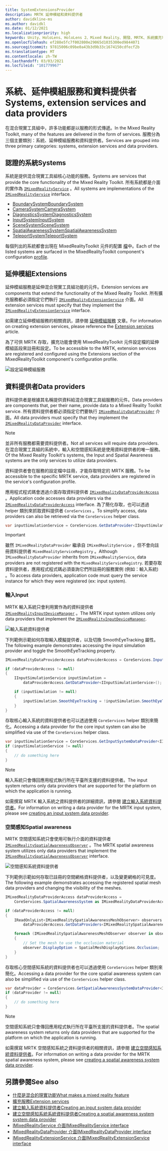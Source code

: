 ```yaml
---
title: SystemExtensionsProvider
description: MRTK 延伸模組和資料提供者
author: davidkline-ms
ms.author: davidkl
ms.date: 01/12/2021
ms.localizationpriority: high
keywords: Unity、HoloLens、HoloLens 2、Mixed Reality、開發、MRTK、系統擴充功能、
ms.openlocfilehash: ef288e5fc7f002800e29065d1035300ed9844071
ms.sourcegitcommit: 97815006c09be0a43b3d9b33c1674150cdfecf2b
ms.translationtype: MT
ms.contentlocale: zh-TW
ms.lasthandoff: 03/03/2021
ms.locfileid: "101779967"
---
```

# <a name="systems-extension-services-and-data-providers"></a><span data-ttu-id="acea3-104">系統、延伸模組服務和資料提供者</span><span class="sxs-lookup"><span data-stu-id="acea3-104">Systems, extension services and data providers</span></span>

<span data-ttu-id="acea3-105">在混合現實工具組中，許多功能都是以服務的形式傳遞。</span><span class="sxs-lookup"><span data-stu-id="acea3-105">In the Mixed Reality Toolkit, many of the features are delivered in the form of services.</span></span> <span data-ttu-id="acea3-106">服務分為三個主要類別：系統、延伸模組服務和資料提供者。</span><span class="sxs-lookup"><span data-stu-id="acea3-106">Services are grouped into three primary categories: systems, extension services and data providers.</span></span>

## <a name="systems"></a><span data-ttu-id="acea3-107">認證的系統</span><span class="sxs-lookup"><span data-stu-id="acea3-107">Systems</span></span>

<span data-ttu-id="acea3-108">系統是提供混合現實工具組核心功能的服務。</span><span class="sxs-lookup"><span data-stu-id="acea3-108">Systems are services that provide the core functionality of the Mixed Reality Toolkit.</span></span> <span data-ttu-id="acea3-109">所有系統都是介面的實作為 [`IMixedRealityService`](xref:Microsoft.MixedReality.Toolkit.IMixedRealityService) 。</span><span class="sxs-lookup"><span data-stu-id="acea3-109">All systems are implementations of the [`IMixedRealityService`](xref:Microsoft.MixedReality.Toolkit.IMixedRealityService) interface.</span></span>

- [<span data-ttu-id="acea3-110">BoundarySystem</span><span class="sxs-lookup"><span data-stu-id="acea3-110">BoundarySystem</span></span>](../features/boundary/BoundarySystemGettingStarted.md)
- [<span data-ttu-id="acea3-111">CameraSystem</span><span class="sxs-lookup"><span data-stu-id="acea3-111">CameraSystem</span></span>](../features/camera-system/CameraSystemOverview.md)
- [<span data-ttu-id="acea3-112">DiagnosticsSystem</span><span class="sxs-lookup"><span data-stu-id="acea3-112">DiagnosticsSystem</span></span>](../features/diagnostics/DiagnosticsSystemGettingStarted.md)
- [<span data-ttu-id="acea3-113">InputSystem</span><span class="sxs-lookup"><span data-stu-id="acea3-113">InputSystem</span></span>](../features/input/Overview.md)
- [<span data-ttu-id="acea3-114">SceneSystem</span><span class="sxs-lookup"><span data-stu-id="acea3-114">SceneSystem</span></span>](../features/scene-system/SceneSystemGettingStarted.md)
- [<span data-ttu-id="acea3-115">SpatialAwarenessSystem</span><span class="sxs-lookup"><span data-stu-id="acea3-115">SpatialAwarenessSystem</span></span>](../features/spatial-awareness/SpatialAwarenessGettingStarted.md)
- [<span data-ttu-id="acea3-116">TeleportSystem</span><span class="sxs-lookup"><span data-stu-id="acea3-116">TeleportSystem</span></span>](../features/teleport-system/Overview.md)

<span data-ttu-id="acea3-117">每個列出的系統都會出現在 MixedRealityToolkit 元件的配置 [檔](../features/profiles/Profiles.md)中。</span><span class="sxs-lookup"><span data-stu-id="acea3-117">Each of the listed systems are surfaced in the MixedRealityToolkit component's configuration [profile](../features/profiles/Profiles.md).</span></span>

## <a name="extensions"></a><span data-ttu-id="acea3-118">延伸模組</span><span class="sxs-lookup"><span data-stu-id="acea3-118">Extensions</span></span>

<span data-ttu-id="acea3-119">延伸模組服務是延伸混合現實工具組功能的元件。</span><span class="sxs-lookup"><span data-stu-id="acea3-119">Extension services are components that extend the functionality of the Mixed Reality Toolkit.</span></span> <span data-ttu-id="acea3-120">所有擴充服務都必須指定它們執行 [`IMixedRealityExtensionService`](xref:Microsoft.MixedReality.Toolkit.IMixedRealityExtensionService) 介面。</span><span class="sxs-lookup"><span data-stu-id="acea3-120">All extension services must specify that they implement the [`IMixedRealityExtensionService`](xref:Microsoft.MixedReality.Toolkit.IMixedRealityExtensionService) interface.</span></span>

<span data-ttu-id="acea3-121">如需建立延伸模組服務的相關資訊，請參閱 [延伸模組服務](../features/extensions/ExtensionServices.md) 文章。</span><span class="sxs-lookup"><span data-stu-id="acea3-121">For information on creating extension services, please reference the [Extension services](../features/extensions/ExtensionServices.md) article.</span></span>

<span data-ttu-id="acea3-122">為了可供 MRTK 存取，擴充功能會使用 MixedRealityToolkit 元件設定檔的延伸模組區段來註冊和設定。</span><span class="sxs-lookup"><span data-stu-id="acea3-122">To be accessible to the MRTK, extension services are registered and configured using the Extensions section of the MixedRealityToolkit component's configuration profile.</span></span>

![設定延伸模組服務](../features/Images/Profiles/ConfiguredExtensionService.png)

## <a name="data-providers"></a><span data-ttu-id="acea3-124">資料提供者</span><span class="sxs-lookup"><span data-stu-id="acea3-124">Data providers</span></span>

<span data-ttu-id="acea3-125">資料提供者是根據其名稱提供資料給混合現實工具組服務的元件。</span><span class="sxs-lookup"><span data-stu-id="acea3-125">Data providers are components that, per their name, provide data to a Mixed Reality Toolkit service.</span></span> <span data-ttu-id="acea3-126">所有資料提供者都必須指定它們要執行 [`IMixedRealityDataProvider`](xref:Microsoft.MixedReality.Toolkit.IMixedRealityDataProvider) 介面。</span><span class="sxs-lookup"><span data-stu-id="acea3-126">All data providers must specify that they implement the [`IMixedRealityDataProvider`](xref:Microsoft.MixedReality.Toolkit.IMixedRealityDataProvider) interface.</span></span>

> [!NOTE]
> <span data-ttu-id="acea3-127">並非所有服務都需要資料提供者。</span><span class="sxs-lookup"><span data-stu-id="acea3-127">Not all services will require data providers.</span></span> <span data-ttu-id="acea3-128">在混合現實工具組的系統中，輸入和空間感知系統是使用資料提供者的唯一服務。</span><span class="sxs-lookup"><span data-stu-id="acea3-128">Of the Mixed Reality Toolkit's systems, the Input and Spatial Awareness systems are the only services to utilize data providers.</span></span>

<span data-ttu-id="acea3-129">資料提供者會在服務的設定檔中註冊，才能存取特定的 MRTK 服務。</span><span class="sxs-lookup"><span data-stu-id="acea3-129">To be accessible to the specific MRTK service, data providers are registered in the service's configuration profile.</span></span>

<span data-ttu-id="acea3-130">應用程式程式碼會透過介面存取資料提供者 [`IMixedRealityDataProviderAccess`](xref:Microsoft.MixedReality.Toolkit.IMixedRealityDataProviderAccess) 。</span><span class="sxs-lookup"><span data-stu-id="acea3-130">Application code accesses data providers via the [`IMixedRealityDataProviderAccess`](xref:Microsoft.MixedReality.Toolkit.IMixedRealityDataProviderAccess) interface.</span></span> <span data-ttu-id="acea3-131">為了簡化存取，也可以透過 helper 類別來抓取資料提供者 `CoreServices` 。</span><span class="sxs-lookup"><span data-stu-id="acea3-131">To simplify access, data providers can also be retrieved via the `CoreServices` helper class.</span></span>

```c#
var inputSimulationService = CoreServices.GetDataProvider<IInputSimulationService>(CoreServices.InputSystem);
```

> [!IMPORTANT]
> <span data-ttu-id="acea3-132">雖然 `IMixedRealityDataProvider` 繼承自 `IMixedRealityService` ，但不會向註冊資料提供者 `MixedRealityServiceRegistry` 。</span><span class="sxs-lookup"><span data-stu-id="acea3-132">Although `IMixedRealityDataProvider` inherits from `IMixedRealityService`, data providers are not registered with the `MixedRealityServiceRegistry`.</span></span> <span data-ttu-id="acea3-133">若要存取資料提供者，應用程式程式碼必須查詢它們所註冊的服務實例 (例如：輸入系統) 。</span><span class="sxs-lookup"><span data-stu-id="acea3-133">To access data providers, application code must query the service instance for which they were registered (ex: input system).</span></span>

### <a name="input"></a><span data-ttu-id="acea3-134">輸入</span><span class="sxs-lookup"><span data-stu-id="acea3-134">Input</span></span>

<span data-ttu-id="acea3-135">MRTK 輸入系統只會利用實作為的資料提供者 [`IMixedRealityInputDeviceManager`](xref:Microsoft.MixedReality.Toolkit.Input.IMixedRealityInputDeviceManager) 。</span><span class="sxs-lookup"><span data-stu-id="acea3-135">The MRTK input system utilizes only data providers that implement the [`IMixedRealityInputDeviceManager`](xref:Microsoft.MixedReality.Toolkit.Input.IMixedRealityInputDeviceManager).</span></span>

![輸入系統資料提供者](../features/images/input/RegisteredServiceProviders.PNG)

<span data-ttu-id="acea3-137">下列範例示範如何存取輸入模擬提供者，以及切換 SmoothEyeTracking 屬性。</span><span class="sxs-lookup"><span data-stu-id="acea3-137">The following example demonstrates accessing the input simulation provider and toggle the SmoothEyeTracking property.</span></span>

```c#
IMixedRealityDataProviderAccess dataProviderAccess = CoreServices.InputSystem as IMixedRealityDataProviderAccess;

if (dataProviderAccess != null)
{
    IInputSimulationService inputSimulation =
        dataProviderAccess.GetDataProvider<IInputSimulationService>();

    if (inputSimulation != null)
    {
        inputSimulation.SmoothEyeTracking = !inputSimulation.SmoothEyeTracking;
    }
}
```

<span data-ttu-id="acea3-138">存取核心輸入系統的資料提供者也可以透過使用 `CoreServices` helper 類別來簡化。</span><span class="sxs-lookup"><span data-stu-id="acea3-138">Accessing a data provider for the core input system can also be simplified via use of the `CoreServices` helper class.</span></span>

```c#
var inputSimulationService = CoreServices.GetInputSystemDataProvider<IInputSimulationService>();
if (inputSimulationService != null)
{
    // do something here
}
```

> [!NOTE]
> <span data-ttu-id="acea3-139">輸入系統只會傳回應用程式執行所在平臺所支援的資料提供者。</span><span class="sxs-lookup"><span data-stu-id="acea3-139">The input system returns only data providers that are supported for the platform on which the application is running.</span></span>

<span data-ttu-id="acea3-140">如需撰寫 MRTK 輸入系統之資料提供者的詳細資訊，請參閱 [建立輸入系統資料提供者](../features/input/CreateDataProvider.md)。</span><span class="sxs-lookup"><span data-stu-id="acea3-140">For information on writing a data provider for the MRTK input system, please see [creating an input system data provider](../features/input/CreateDataProvider.md).</span></span>

### <a name="spatial-awareness"></a><span data-ttu-id="acea3-141">空間感知</span><span class="sxs-lookup"><span data-stu-id="acea3-141">Spatial awareness</span></span>

<span data-ttu-id="acea3-142">MRTK 空間感知系統只會使用可執行介面的資料提供者 [`IMixedRealitySpatialAwarenessObserver`](xref:Microsoft.MixedReality.Toolkit.SpatialAwareness.IMixedRealitySpatialAwarenessObserver) 。</span><span class="sxs-lookup"><span data-stu-id="acea3-142">The MRTK spatial awareness system utilizes only data providers that implement the [`IMixedRealitySpatialAwarenessObserver`](xref:Microsoft.MixedReality.Toolkit.SpatialAwareness.IMixedRealitySpatialAwarenessObserver) interface.</span></span>

![空間感知系統資料提供者](../features/images/spatial-awareness/SpatialAwarenessProfile.png)

<span data-ttu-id="acea3-144">下列範例示範如何存取已註冊的空間網格資料提供者，以及變更網格的可見度。</span><span class="sxs-lookup"><span data-stu-id="acea3-144">The following example demonstrates accessing the registered spatial mesh data providers and changing the visibility of the meshes.</span></span>

```c#
IMixedRealityDataProviderAccess dataProviderAccess =
    CoreServices.SpatialAwarenessSystem as IMixedRealityDataProviderAccess;

if (dataProviderAccess != null)
{
    IReadOnlyList<IMixedRealitySpatialAwarenessMeshObserver> observers =
        dataProviderAccess.GetDataProviders<IMixedRealitySpatialAwarenessMeshObserver>();

    foreach (IMixedRealitySpatialAwarenessMeshObserver observer in observers)
    {
        // Set the mesh to use the occlusion material
        observer.DisplayOption = SpatialMeshDisplayOptions.Occlusion;
    }
}
```

<span data-ttu-id="acea3-145">存取核心空間感知系統的資料提供者也可以透過使用 `CoreServices` helper 類別來簡化。</span><span class="sxs-lookup"><span data-stu-id="acea3-145">Accessing a data provider for the core spatial awareness system can also be simplified via use of the `CoreServices` helper class.</span></span>

```c#
var dataProvider = CoreServices.GetSpatialAwarenessSystemDataProvider<IMixedRealitySpatialAwarenessMeshObserver>();
if (dataProvider != null)
{
    // do something here
}
```

> [!NOTE]
> <span data-ttu-id="acea3-146">空間感知系統只會傳回應用程式執行所在平臺所支援的資料提供者。</span><span class="sxs-lookup"><span data-stu-id="acea3-146">The spatial awareness system returns only data providers that are supported for the platform on which the application is running.</span></span>

<span data-ttu-id="acea3-147">如需撰寫 MRTK 空間感知系統之資料提供者的相關資訊，請參閱 [建立空間感知系統資料提供者](../features/spatial-awareness/CreateDataProvider.md)。</span><span class="sxs-lookup"><span data-stu-id="acea3-147">For information on writing a data provider for the MRTK spatial awareness system, please see [creating a spatial awareness system data provider](../features/spatial-awareness/CreateDataProvider.md).</span></span>

## <a name="see-also"></a><span data-ttu-id="acea3-148">另請參閱</span><span class="sxs-lookup"><span data-stu-id="acea3-148">See also</span></span>

- [<span data-ttu-id="acea3-149">什麼是混合的現實功能</span><span class="sxs-lookup"><span data-stu-id="acea3-149">What makes a mixed reality feature</span></span>](MixedRealityServices.md)
- [<span data-ttu-id="acea3-150">擴充服務</span><span class="sxs-lookup"><span data-stu-id="acea3-150">Extension services</span></span>](../features/extensions/ExtensionServices.md)
- [<span data-ttu-id="acea3-151">建立輸入系統資料提供者</span><span class="sxs-lookup"><span data-stu-id="acea3-151">Creating an input system data provider</span></span>](../features/input/CreateDataProvider.md)
- [<span data-ttu-id="acea3-152">建立空間感知系統系統資料提供者</span><span class="sxs-lookup"><span data-stu-id="acea3-152">Creating a spatial awareness system system data provider</span></span>](../features/spatial-awareness/CreateDataProvider.md)
- [<span data-ttu-id="acea3-153">IMixedRealityService 介面</span><span class="sxs-lookup"><span data-stu-id="acea3-153">IMixedRealityService interface</span></span>](xref:Microsoft.MixedReality.Toolkit.IMixedRealityService)
- [<span data-ttu-id="acea3-154">IMixedRealityDataProvider 介面</span><span class="sxs-lookup"><span data-stu-id="acea3-154">IMixedRealityDataProvider interface</span></span>](xref:Microsoft.MixedReality.Toolkit.IMixedRealityDataProvider)
- [<span data-ttu-id="acea3-155">IMixedRealityExtensionService 介面</span><span class="sxs-lookup"><span data-stu-id="acea3-155">IMixedRealityExtensionService interface</span></span>](xref:Microsoft.MixedReality.Toolkit.IMixedRealityExtensionService)
